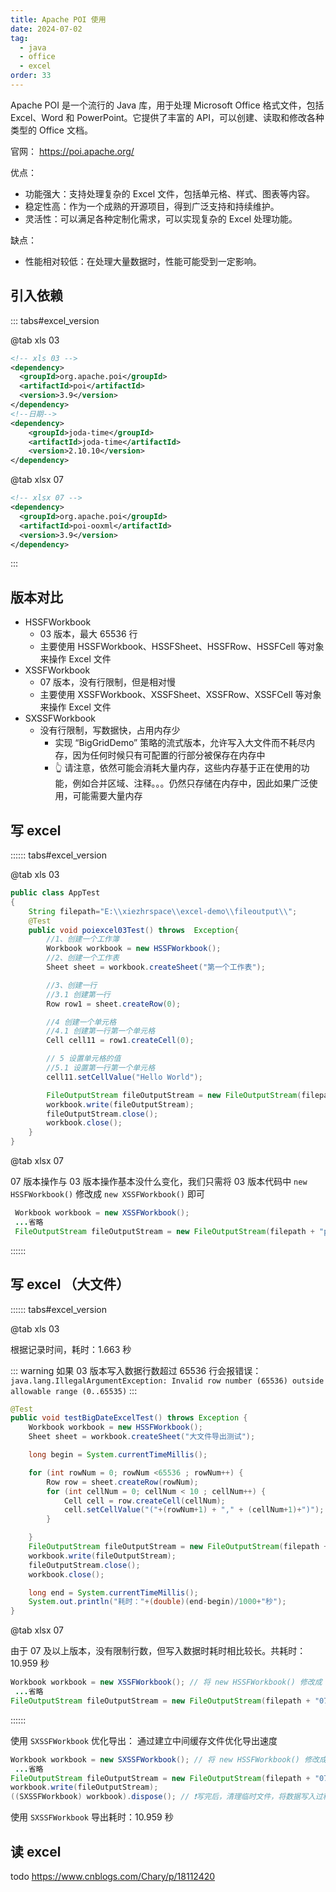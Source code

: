 ```yaml
---
title: Apache POI 使用
date: 2024-07-02
tag:
  - java
  - office
  - excel
order: 33
---
```


Apache POI 是一个流行的 Java 库，用于处理 Microsoft Office 格式文件，包括 Excel、Word 和 PowerPoint。它提供了丰富的 API，可以创建、读取和修改各种类型的 Office 文档。

官网： <https://poi.apache.org/>

优点：

- 功能强大：支持处理复杂的 Excel 文件，包括单元格、样式、图表等内容。
- 稳定性高：作为一个成熟的开源项目，得到广泛支持和持续维护。
- 灵活性：可以满足各种定制化需求，可以实现复杂的 Excel 处理功能。

缺点：

- 性能相对较低：在处理大量数据时，性能可能受到一定影响。

<!-- more -->

## 引入依赖

::: tabs#excel_version

@tab xls 03

```xml
<!-- xls 03 -->
<dependency>
  <groupId>org.apache.poi</groupId>
  <artifactId>poi</artifactId>
  <version>3.9</version>
</dependency>
<!--日期-->
<dependency>
    <groupId>joda-time</groupId>
    <artifactId>joda-time</artifactId>
    <version>2.10.10</version>
</dependency>
```

@tab xlsx 07

```xml
<!-- xlsx 07 -->
<dependency>
  <groupId>org.apache.poi</groupId>
  <artifactId>poi-ooxml</artifactId>
  <version>3.9</version>
</dependency>
```

:::

## 版本对比

- HSSFWorkbook
  - 03 版本，最大 65536 行
  - 主要使用 HSSFWorkbook、HSSFSheet、HSSFRow、HSSFCell 等对象来操作 Excel 文件
- XSSFWorkbook
  - 07 版本，没有行限制，但是相对慢
  - 主要使用 XSSFWorkbook、XSSFSheet、XSSFRow、XSSFCell 等对象来操作 Excel 文件
- SXSSFWorkbook
  - 没有行限制，写数据快，占用内存少
    - 实现 “BigGridDemo” 策略的流式版本，允许写入大文件而不耗尽内存，因为任何时候只有可配置的行部分被保存在内存中
    - 👆 请注意，依然可能会消耗大量内存，这些内存基于正在使用的功能，例如合并区域、注释。。。仍然只存储在内存中，因此如果广泛使用，可能需要大量内存

## 写 excel

:::::: tabs#excel_version

@tab xls 03

```java
public class AppTest
{
    String filepath="E:\\xiezhrspace\\excel-demo\\fileoutput\\";
    @Test
    public void poiexcel03Test() throws  Exception{
        //1、创建一个工作簿
        Workbook workbook = new HSSFWorkbook();
        //2、创建一个工作表
        Sheet sheet = workbook.createSheet("第一个工作表");

        //3、创建一行
        //3.1 创建第一行
        Row row1 = sheet.createRow(0);

        //4 创建一个单元格
        //4.1 创建第一行第一个单元格
        Cell cell11 = row1.createCell(0);

        // 5 设置单元格的值
        //5.1 设置第一行第一个单元格
        cell11.setCellValue("Hello World");

        FileOutputStream fileOutputStream = new FileOutputStream(filepath + "poiexcel03.xls");
        workbook.write(fileOutputStream);
        fileOutputStream.close();
        workbook.close();
    }
}
```

@tab xlsx 07

07 版本操作与 03 版本操作基本没什么变化，我们只需将 03 版本代码中 `new HSSFWorkbook()` 修改成 `new XSSFWorkbook()` 即可

```java
 Workbook workbook = new XSSFWorkbook();
 ...省略
 FileOutputStream fileOutputStream = new FileOutputStream(filepath + "poiexcel07.xlsx");
```

::::::

## 写 excel （大文件）

:::::: tabs#excel_version

@tab xls 03

根据记录时间，耗时：1.663 秒

::: warning
如果 03 版本写入数据行数超过 65536 行会报错误： `java.lang.IllegalArgumentException: Invalid row number (65536) outside allowable range (0..65535)`
:::

```java
@Test
public void testBigDateExcelTest() throws Exception {
    Workbook workbook = new HSSFWorkbook();
    Sheet sheet = workbook.createSheet("大文件导出测试");

    long begin = System.currentTimeMillis();

    for (int rowNum = 0; rowNum <65536 ; rowNum++) {
        Row row = sheet.createRow(rowNum);
        for (int cellNum = 0; cellNum < 10 ; cellNum++) {
            Cell cell = row.createCell(cellNum);
            cell.setCellValue("("+(rowNum+1) + "," + (cellNum+1)+")");
        }

    }
    FileOutputStream fileOutputStream = new FileOutputStream(filepath + "03版本批量写入.xls");
    workbook.write(fileOutputStream);
    fileOutputStream.close();
    workbook.close();

    long end = System.currentTimeMillis();
    System.out.println("耗时："+(double)(end-begin)/1000+"秒");
}
```

@tab xlsx 07

由于 07 及以上版本，没有限制行数，但写入数据时耗时相比较长。共耗时：10.959 秒

```java
Workbook workbook = new XSSFWorkbook(); // 将 new HSSFWorkbook() 修改成 new XSSFWorkbook() 即可
 ...省略
FileOutputStream fileOutputStream = new FileOutputStream(filepath + "07版本批量写入.xlsx");
```

::::::

使用 `SXSSFWorkbook` 优化导出： 通过建立中间缓存文件优化导出速度

```java
Workbook workbook = new SXSSFWorkbook(); // 将 new HSSFWorkbook() 修改成 new SXSSFWorkbook()
 ...省略
FileOutputStream fileOutputStream = new FileOutputStream(filepath + "07版本批量写入.xlsx");
workbook.write(fileOutputStream);
((SXSSFWorkbook) workbook).dispose(); // ❗写完后，清理临时文件，将数据写入过程中产生的缓存文件删除
```

使用 `SXSSFWorkbook` 导出耗时：10.959 秒

## 读 excel

todo https://www.cnblogs.com/Chary/p/18112420
